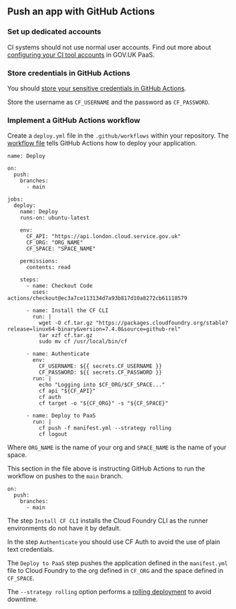 ## Push an app with GitHub Actions


### Set up dedicated accounts

CI systems should not use normal user accounts. Find out more about [configuring your CI tool accounts](/using_ci.html#configure-your-ci-tool-accounts) in GOV.UK PaaS.

### Store credentials in GitHub Actions

You should [store your sensitive credentials in GitHub Actions](https://docs.github.com/en/actions/security-guides/encrypted-secrets#creating-encrypted-secrets-for-a-repository).

Store the username as `CF_USERNAME` and the password as `CF_PASSWORD`.

### Implement a GitHub Actions workflow

Create a `deploy.yml` file in the `.github/workflows` within your repository. The [workflow file](https://docs.github.com/en/actions/learn-github-actions/understanding-github-actions#understanding-the-workflow-file) tells GitHub Actions how to deploy your application.

```
name: Deploy

on:
  push:
    branches:
      - main

jobs:
  deploy:
    name: Deploy
    runs-on: ubuntu-latest

    env:
      CF_API: "https://api.london.cloud.service.gov.uk"
      CF_ORG: "ORG_NAME"
      CF_SPACE: "SPACE_NAME"

    permissions:
      contents: read

    steps:
      - name: Checkout Code
        uses: actions/checkout@ec3a7ce113134d7a93b817d10a8272cb61118579

      - name: Install the CF CLI
        run: |
          wget -O cf.tar.gz "https://packages.cloudfoundry.org/stable?release=linux64-binary&version=7.4.0&source=github-rel"
          tar xzf cf.tar.gz
          sudo mv cf /usr/local/bin/cf

      - name: Authenticate
        env:
          CF_USERNAME: ${{ secrets.CF_USERNAME }}
          CF_PASSWORD: ${{ secrets.CF_PASSWORD }}
        run: |
          echo "Logging into $CF_ORG/$CF_SPACE..."
          cf api "${CF_API}"
          cf auth
          cf target -o "${CF_ORG}" -s "${CF_SPACE}"

      - name: Deploy to PaaS
        run: |
          cf push -f manifest.yml --strategy rolling
          cf logout
```

Where `ORG_NAME` is the name of your org and `SPACE_NAME` is the name of your space.

This section in the file above is instructing GitHub Actions to run the workflow on pushes to the `main` branch.
```
on:
  push:
    branches:
      - main
```

The step `Install CF CLI` installs the Cloud Foundry CLI as the runner environments do not have it by default.

In the step `Authenticate` you should use CF Auth to avoid the use of plain text credentials.

The `Deploy to PaaS` step pushes the application defined in the `manifest.yml` file to Cloud Foundry to the org defined in `CF_ORG` and the space defined in `CF_SPACE`.

The `--strategy rolling` option performs a [rolling deployment](https://docs.cloudfoundry.org/devguide/deploy-apps/rolling-deploy.html) to avoid downtime.
